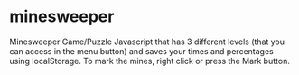 # minesweeper
Minesweeper Game/Puzzle Javascript that has 3 different levels (that you can access in the menu button) and saves your times and percentages using localStorage.
To mark the mines, right click or press the Mark button.
